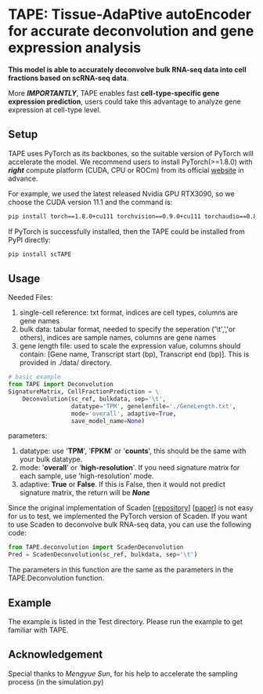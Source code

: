 # TAPE: Tissue-AdaPtive autoEncoder for accurate deconvolution and gene expression analysis

**This model is able to accurately deconvolve bulk RNA-seq data into cell fractions based on scRNA-seq data**.

More ***IMPORTANTLY***, TAPE enables fast **cell-type-specific gene expression prediction**, users could take this advantage to analyze gene expression at cell-type level. 

## Setup
TAPE uses PyTorch as its backbones, so the suitable version of PyTorch will accelerate the model. We recommend users to install PyTorch(>=1.8.0) with ***right*** compute platform (CUDA, CPU or ROCm) from its official [website](https://pytorch.org) in advance.

For example, we used the latest released Nvidia GPU RTX3090, so we choose the CUDA version 11.1 and the command is:

```bash
pip install torch==1.8.0+cu111 torchvision==0.9.0+cu111 torchaudio==0.8.0 -f https://download.pytorch.org/whl/torch_stable.html
```

If PyTorch is successfully installed, then the TAPE could be installed from PyPI directly:

```bash
pip install scTAPE
```
## Usage
Needed Files:
1. single-cell reference: txt format, indices are cell types, columns are gene names
2. bulk data: tabular format, needed to specify the seperation ('\t',','or others), indices are sample names, columns are gene names
3. gene length file: used to scale the expression value, columns should contain: [Gene name, Transcript start (bp), Transcript end (bp)]. This is provided in ./data/ directory.
```python
# basic example
from TAPE import Deconvolution
SignatureMatrix, CellFractionPrediction = \
    Deconvolution(sc_ref, bulkdata, sep='\t',
                  datatype='TPM', genelenfile='./GeneLength.txt',
                  mode='overall', adaptive=True,
                  save_model_name=None)
```
parameters:

1. datatype: use '**TPM**', '**FPKM**' or '**counts**', this should be the same with your bulk datatype.
2. mode: '**overall**' or '**high-resolution**'. If you need signature matrix for each sample, use 'high-resolution' mode.
3. adaptive: **True** or **False**. If this is False, then it would not predict signature matrix, the return will be ***None***

Since the original implementation of Scaden [[repository](https://github.com/KevinMenden/scaden)] [[paper](https://www.science.org/doi/10.1126/sciadv.aba2619)] is not easy for us to test, we implemented the PyTorch version of Scaden. If you want to use Scaden to deconvolve bulk RNA-seq data, you can use the following code:

```python
from TAPE.deconvolution import ScadenDeconvolution
Pred = ScadenDeconvolution(sc_ref, bulkdata, sep='\t')
```

The parameters in this function are the same as the parameters in the TAPE.Deconvolution function. 


## Example
The example is listed in the Test directory. Please run the example to get familiar with TAPE.

## Acknowledgement
Special thanks to *Mengyue Sun*, for his help to accelerate the sampling process (in the simulation.py)
